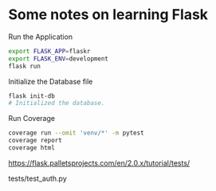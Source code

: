 # Some notes on learning Flask

Run the Application

```bash
export FLASK_APP=flaskr
export FLASK_ENV=development
flask run
```

Initialize the Database file

```bash
flask init-db
# Initialized the database.
```


Run Coverage

```bash
coverage run --omit 'venv/*' -m pytest
coverage report 
coverage html
```

https://flask.palletsprojects.com/en/2.0.x/tutorial/tests/

tests/test_auth.py
